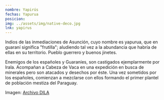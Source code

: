 ```yaml
---
nombre: Yapirús
fechas: Yapurua
posicion: 
img: ../assets/img/native-deco.jpg
lnk: yapirus
---
```


<p>Indios de las inmediaciones de Asunción, cuyo nombre es yapurua, que en guaraní significa &quot;frutilla&quot;; aludiendo tal vez a la abundancia que habría de ellas en su territorio. Pueblo guerrero y buenos jinetes.</p>

<p>Enemigos de los españoles y Guaraníes, son castigados ejemplarmente por Irala. Acompañan a Cabeza de Vaca en una expedición en busca de minerales pero son atacados y desechos por éste. Una vez sometidos por los españoles, comienzan a mezclarse con ellos formando el primer plantel de población mestiza del Paraguay.</p>

<span>Imagen: <a href="http://www.caicyt-conicet.gov.ar/dila/files/original/d1a9079de9ff4da707dda948f7a048c0.jpg" target="blank_">Archivo DILA</a></span>